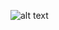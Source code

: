 ![alt text](https://tryhackme.com/badge/3237878)
<script src="https://tryhackme.com/badge/3237878"></script>
